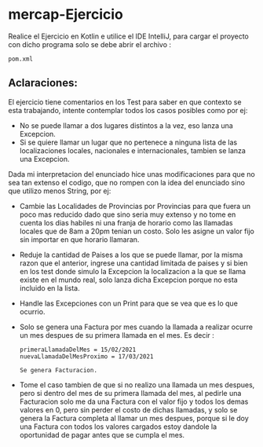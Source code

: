 # mercap-Ejercicio


Realice el Ejercicio en Kotlin e utilice el IDE IntelliJ, para cargar el proyecto con dicho programa solo se debe abrir el archivo :
````
pom.xml
````
## Aclaraciones:

El ejercicio tiene comentarios en los Test para saber en que contexto se esta trabajando, intente contemplar todos los casos posibles como por ej:

* No se puede llamar a dos lugares distintos a la vez, eso lanza una Excepcion.
* Si se quiere llamar un lugar que no pertenece a ninguna lista de las localizaciones locales, nacionales e internacionales, tambien se lanza una Excepcion.

Dada mi interpretacion del enunciado hice unas modificaciones para que no sea tan extenso el codigo, que no rompen con la idea del enunciado sino que utilizo menos String, 
por ej:

* Cambie las Localidades de Provincias por Provincias para que fuera un poco mas reducido dado que sino seria muy extenso y no tome en cuenta los dias habiles ni una franja de horario como las llamadas locales que de 8am a 20pm tenian un costo. Solo les asigne un valor fijo sin importar en que horario llamaran.

* Reduje la cantidad de Paises a los que se puede llamar, por la misma razon que el anterior, ingrese una cantidad limitada de paises y si bien en los test donde simulo la Excepcion la localizacion a la que se llama existe en el mundo real, solo lanza dicha Excepcion porque no esta incluido en la lista.

* Handle las Excepciones con un Print para que se vea que es lo que ocurrio.

* Solo se genera una Factura por mes cuando la llamada a realizar ocurre un mes despues de su primera llamada en el mes. Es decir :

    ```
    primeraLlamadaDelMes = 15/02/2021
    nuevaLlamadaDelMesProximo = 17/03/2021
    
    Se genera Facturacion.
    ```

* Tome el caso tambien de que si no realizo una llamada un mes despues, pero si dentro del mes de su primera llamada del mes, al pedirle una Facturacion solo me da una Factura
con el valor fijo y todos los demas valores en 0, pero sin perder el costo de dichas llamadas, y solo se genera la Factura completa al llamar un mes despues, 
porque si le doy una Factura con todos los valores cargados estoy dandole la oportunidad de pagar antes que se cumpla el mes.
